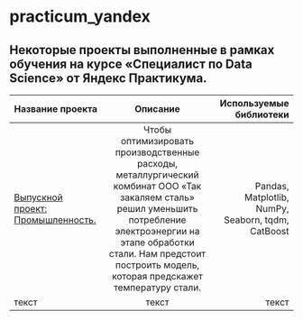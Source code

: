 # practicum_yandex
## Некоторые проекты выполненные в рамках обучения на курсе «Специалист по Data Scienсe» от Яндекс Практикума.  
| Название проекта | Описание | Используемые библиотеки |
|----------------|:---------:|----------------:|
| [Выпускной проект: Промышленность.](https://github.com/viktor-kuzmin-28/practicum_yandex/blob/main/Промышленность/Промышленность.ipynb) | Чтобы оптимизировать производственные расходы, металлургический комбинат ООО «Так закаляем сталь» решил уменьшить потребление электроэнергии на этапе обработки стали. Нам предстоит построить модель, которая предскажет температуру стали. | Pandas, Matplotlib, NumPy, Seaborn, tqdm, CatBoost |
| текст | текст | текст |
